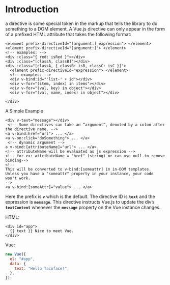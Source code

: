 # Introduction

a directive is some special token in the markup that tells the library to do something to a DOM element. A Vue.js directive can only appear in the form of a prefixed HTML attribute that takes the following format:

```markup
<element prefix-directiveId="[argument:] expression"> </element>
<element prefix-directiveId="[argument:]"> </element>
<!-- examples: -->
<div :class="{ red: isRed }"></div>
<div :class="[classA, classB]"></div>
<div :class="[classA, { classB: isB, classC: isC }]">
  <element prefix-directiveId="expression"> </element>
  <!-- examples: -->
  <div v-bind:id="'list-' + id"></div>
  <div v-for="(item, index) in items"></div>
  <div v-for="(val, key) in object"></div>
  <div v-for="(val, name, index) in object"></div>

</div>
```

A Simple Example

```markup
<div v-text="message"></div>
 <!-- Some directives can take an “argument”, denoted by a colon after the directive name. -->
<a v-bind:href="url"> ... </a>
<a v-on:click="doSomething"> ... </a>
 <!-- dynamic argument -->
a v-bind:[attributeName]="url"> ... </a>
<!-- attributeName will be evaluated as js expression -->
<!-- for ex: attributeName = "href" (string) or can use null to remove binding-->
<!--
This will be converted to v-bind:[someattr] in in-DOM templates.
Unless you have a "someattr" property in your instance, your code won't work.
-->
<a v-bind:[someAttr]="value"> ... </a>
```

Here the prefix is **`v`** which is the default. The directive ID is **`text`** and the expression is **`message`**. This directive instructs Vue.js to update the div’s **`textContent`** whenever the **`message`** property on the Vue instance changes.

HTML:

```markup
<div id="app">
  {{ text }} Nice to meet Vue.
</div>
```

Vue:

```javascript
new Vue({
  el: "#app",
  data: {
    text: "Hello Tacoface!",
  },
});
```

